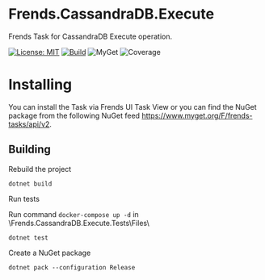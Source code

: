 # Frends.CassandraDB.Execute
Frends Task for CassandraDB Execute operation.

[![License: MIT](https://img.shields.io/badge/License-MIT-green.svg)](https://opensource.org/licenses/MIT)
[![Build](https://github.com/FrendsPlatform/Frends.CassandraDB/actions/workflows/Execute_build_and_test_on_main.yml/badge.svg)](https://github.com/FrendsPlatform/Frends.CassandraDB/actions)
![MyGet](https://img.shields.io/myget/frends-tasks/v/Frends.CassandraDB.Execute)
![Coverage](https://app-github-custom-badges.azurewebsites.net/Badge?key=FrendsPlatform/Frends.CassandraDB/Frends.CassandraDB.Execute|main)

# Installing

You can install the Task via Frends UI Task View or you can find the NuGet package from the following NuGet feed https://www.myget.org/F/frends-tasks/api/v2.

## Building


Rebuild the project

`dotnet build`

Run tests
 
Run command `docker-compose up -d` in \Frends.CassandraDB.Execute.Tests\Files\

`dotnet test`


Create a NuGet package

`dotnet pack --configuration Release`